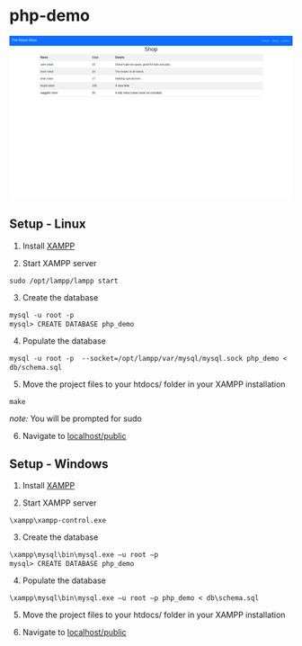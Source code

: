 # php-demo

![screenshot of shop page](screenshot.png)

## Setup - Linux

1. Install [XAMPP](https://www.apachefriends.org/index.html)

2. Start XAMPP server

```
sudo /opt/lampp/lampp start
```
3. Create the database
```
mysql -u root -p
mysql> CREATE DATABASE php_demo
```
4. Populate the database
```
mysql -u root -p  --socket=/opt/lampp/var/mysql/mysql.sock php_demo < db/schema.sql
```
5. Move the project files to your htdocs/ folder in your XAMPP installation
```
make
```
_note:_ You will be prompted for sudo

6. Navigate to [localhost/public](http://localhost/public)

## Setup - Windows

1. Install [XAMPP](https://www.apachefriends.org/index.html)

2. Start XAMPP server
```
\xampp\xampp-control.exe
```
3. Create the database
```
\xampp\mysql\bin\mysql.exe –u root –p
mysql> CREATE DATABASE php_demo
```
4. Populate the database
```
\xampp\mysql\bin\mysql.exe –u root –p php_demo < db\schema.sql
```
5. Move the project files to your htdocs/ folder in your XAMPP installation

6. Navigate to [localhost/public](http://localhost/public)
